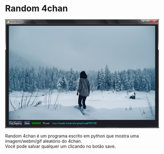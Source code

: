 # Random 4chan
<p align="center">
    <img src="screenshot.png">
</p>
Random 4chan é um programa escrito em python que mostra uma imagem/webm/gif aleatório do 4chan. <br>
Você pode salvar qualquer um clicando no botão save.